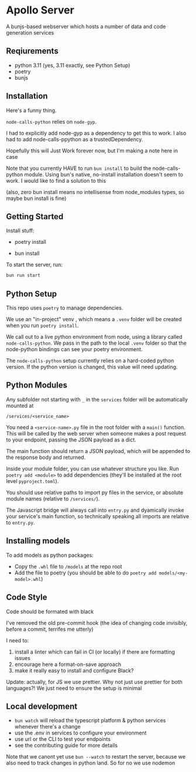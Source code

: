 # Apollo Server

A bunjs-based webserver which hosts a number of data and code generation
services

## Reqiurements

- python 3.11 (yes, 3.11 exactly, see Python Setup)
- poetry
- bunjs

## Installation

Here's a funny thing.

`node-calls-python` relies on `node-gyp`.

I had to explicitly add node-gyp as a dependency to get this to work. I also had
to add node-calls-ppython as a trustedDependency.

Hopefully this will Just Work forever now, but I'm making a note here in case

Note that you currently HAVE to run `bun install` to build the node-calls-python
module. Using bun's native, no-install installation doesn't seem to work. I
would like to find a solution to this

(also, zero bun install means no intellisense from node_modules types, so maybe
bun install is fine)

## Getting Started

Install stuff:

- poetry install

- bun install

To start the server, run:

```bash
bun run start
```

## Python Setup

This repo uses `poetry` to manage dependencies.

We use an "in-project" venv , which means a `.venv` folder will be created when
you run `poetry install`.

We call out to a live python environment from node, using a library called
`node-calls-python`. We pass in the path to the local `.venv` folder so that the
node-python bindings can see your poetry environment.

The `node-calls-python` setup currently relies on a hard-coded python version.
If the python version is changed, this value will need updating.

## Python Modules

Any subfolder not starting with `_` in the `services` folder will be
automatically mounted at

```
/services/<service_name>
```

You need a `<service-name>.py` file in the root folder with a `main()` function.
This will be called by the web server when someone makes a post request to your
endpoint, passing the JSON payload as a dict.

The main function should return a JSON payload, which will be appended to the
response body and returned.

Inside your module folder, you can use whatever structure you like. Run
`poetry add <module>` to add dependencies (they'll be installed at the root
level `pyproject.toml`).

You should use relative paths to import py files in the service, or absolute
module names (relative to `/services/`).

The Javascript bridge will always call into `entry.py` and dyamically invoke
your service's main function, so technically speaking all imports are relative
to `entry.py`.

## Installing models

To add models as python packages:

- Copy the `.whl` file to `/models` at the repo root
- Add the file to poetry (you should be able to do
  `poetry add models/<my-model>.whl`)

## Code Style

Code should be formated with black

I've removed the old pre-commit hook (the idea of changing code invisibly,
before a commit, terrifes me utterly)

I need to:

1. install a linter which can fail in CI (or locally) if there are formatting
   issues
2. encourage here a format-on-save approach
3. make it really easy to install and configure Black?

Update: actually, for JS we use prettier. Why not just use prettier for both
languages?! We just need to ensure the setup is minimal

## Local development

- `bun watch` will reload the typescript platform & python services whenever
  there's a change
- use the .env in services to configure your environment
- use url or the CLI to test your endpoints
- see the contributing guide for more details

Note that we canont yet use `bun --watch` to restart the server, because we also
need to track changes in python land. So for no we use nodemon
